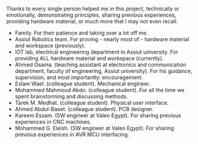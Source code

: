   Thanks to every single person helped me in this project, technically or emotionally, demonstrating principles,
  sharing previous experiences, providing hardware material, or much more that I may not even recall.
  -	Family.                 For their patience and taking over a lot off me.
  -	Assiut Robotics team.   For proving - nearly most of - hardware material and workspace (previously).
  -	IOT lab, electrical engineering department in Assiut university. For providing ALL hardware material and workspace (currently).
  -	Ahmed Osama.            (teaching assistant at electronics and communication department, faculty of
                            engineering, Assiut university). For his guidance, supervision, and most importantly:
                            encouragement.
  -	Eslam Wael.             (colleague student). Mechanical engineer.
  -	Mohammed Mahmoud Abdo.  (colleague student). For all the time we spent brainstorming and discussing methods.
  -	Tarek M. Medhat.        (colleague student). Physical user interface.
  -	Ahmed Abdul-Baset.      (colleague student). PCB designer.
  -	Kareem Essam.           (SW engineer at Valeo Egypt). For sharing previous experiences in CNC machines.
  -	Mohammed G. Eleish.     (SW engineer at Valeo Egypt). For sharing previous experiences in AVR MCU interfacing.
